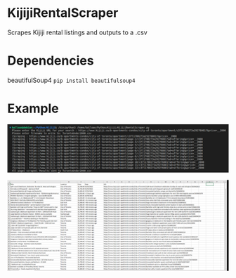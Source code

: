 # KijijiRentalScraper
Scrapes Kijiji rental listings and outputs to a .csv

# Dependencies
beautifulSoup4
`pip install beautifulsoup4`

# Example

![Usage](Assets/Results.png?raw=true "Usage")


![Example .csv file](Assets/ResultsCSV.png?raw=true "Example .csv file")
